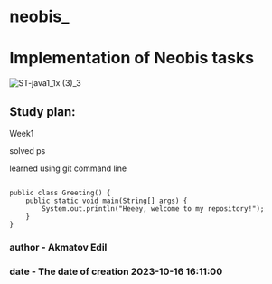 # neobis_

# Implementation of Neobis tasks

![ST-java1_1x (3)_3](https://github.com/Akmatovedil/neobis_/assets/106029627/d130fba6-1f62-430b-9035-4ec30cfa3c69)


## Study plan:

Week1

solved ps

learned using git command line

<PRE><CODE CLASS=Java>
public class Greeting() {
    public static void main(String[] args) {
        System.out.println("Heeey, welcome to my repository!");
    }
}
</CODE></PRE>


### author - Akmatov Edil
### date - The date of creation 2023-10-16 16:11:00
